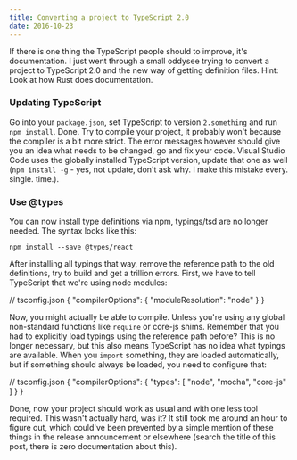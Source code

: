 ```yaml
---
title: Converting a project to TypeScript 2.0
date: 2016-10-23
---
```


If there is one thing the TypeScript people should to improve, it's documentation.
I just went through a small oddysee trying to convert a project to TypeScript
2.0 and the new way of getting definition files. Hint: Look at how Rust does
documentation.

### Updating TypeScript

Go into your `package.json`, set TypeScript to version `2.something` and run
`npm install`. Done. Try to compile your project, it probably won't because the
compiler is a bit more strict. The error messages however should give you an
idea what needs to be changed, go and fix your code. Visual Studio Code uses
the globally installed TypeScript version, update that one as well
(`npm install -g` - yes, not update, don't ask why. I make this mistake every.
single. time.).

### Use @types

You can now install type definitions via npm, typings/tsd
are no longer needed. The syntax looks like this:

`npm install --save @types/react`

After installing all typings that way, remove the reference path to the old
definitions, try to build and get a trillion errors. First, we have to tell
TypeScript that we're using node modules:

  // tsconfig.json
  {
    "compilerOptions": {
      "moduleResolution": "node"
    }
  }

Now, you might actually be able to compile. Unless you're using any global
non-standard functions like `require` or core-js shims. Remember that you
had to explicitly load typings using the reference path before? This is no
longer necessary, but this also means TypeScript has no idea what typings are
available. When you `import` something, they are loaded automatically, but if
something should always be loaded, you need to configure that:

  // tsconfig.json
  {
    "compilerOptions": {
      "types": [
        "node", "mocha", "core-js"
      ]
    }
  }

Done, now your project should work as usual and with one less tool required.
This wasn't actually hard, was it? It still took me around an hour to figure
out, which could've been prevented by a simple mention of these things in the
release announcement or elsewhere (search the title of this post, there is
zero documentation about this).